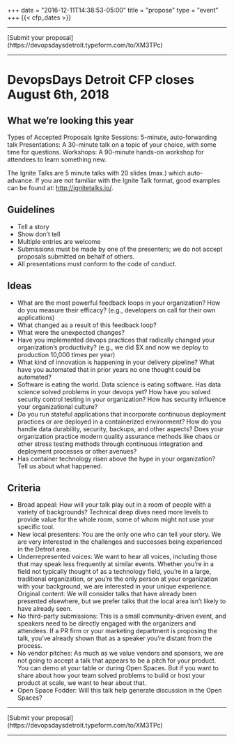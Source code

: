 +++
date = "2016-12-11T14:38:53-05:00"
title = "propose"
type = "event"
+++
  {{< cfp_dates >}}

<hr/>
[Submit your proposal](https://devopsdaysdetroit.typeform.com/to/XM3TPc)
<hr/>

# DevopsDays Detroit CFP closes August 6th, 2018
## What we’re looking this year

Types of Accepted Proposals 
Ignite Sessions: 5-minute, auto-forwarding talk
Presentations: A 30-minute talk on a topic of your choice, with some time for questions.
Workshops: A 90-minute hands-on workshop for attendees to learn something new.

The Ignite Talks are 5 minute talks with 20 slides (max.) which auto-advance. If you are not familiar with the Ignite Talk format, good examples can be found at: http://ignitetalks.io/.

## Guidelines

 - Tell a story
 - Show don’t tell
 - Multiple entries are welcome
 - Submissions must be made by one of the presenters; we do not accept proposals submitted on behalf of others.
 - All presentations must conform to the code of conduct.

## Ideas

 - What are the most powerful feedback loops in your organization? How do you measure their efficacy? (e.g., developers on call for their own applications)
 - What changed as a result of this feedback loop?
 - What were the unexpected changes? 
 - Have you implemented devops practices that radically changed your organization’s productivity? (e.g., we did $X and now we deploy to production 10,000 times per year)
 - What kind of innovation is happening in your delivery pipeline? What have you automated that in prior years no one thought could be automated?
 - Software is eating the world. Data science is eating software. Has data science solved problems in your devops yet?
How have you solved security control testing in your organization? How has security influence your organizational culture?
 - Do you run stateful applications that incorporate continuous deployment practices or are deployed in a containerized environment? How do you handle data durability, security, backups, and other aspects?
Does your organization practice modern quality assurance methods like chaos or other stress testing methods through continuous integration and deployment processes or other avenues?
 - Has container technology risen above the hype in your organization? Tell us about what happened.


## Criteria

 - Broad appeal: How will your talk play out in a room of people with a variety of backgrounds? Technical deep dives need more levels to provide value for the whole room, some of whom might not use your specific tool.
 - New local presenters: You are the only one who can tell your story. We are very interested in the challenges and successes being experienced in the Detroit area. 
 - Underrepresented voices: We want to hear all voices, including those that may speak less frequently at similar events. Whether you’re in a field not typically thought of as a technology field, you’re in a large, traditional organization, or you’re the only person at your organization with your background, we are interested in your unique experience.
Original content: We will consider talks that have already been presented elsewhere, but we prefer talks that the local area isn’t likely to have already seen.
 - No third-party submissions: This is a small community-driven event, and speakers need to be directly engaged with the organizers and attendees. If a PR firm or your marketing department is proposing the talk, you’ve already shown that as a speaker you’re distant from the process.
 - No vendor pitches: As much as we value vendors and sponsors, we are not going to accept a talk that appears to be a pitch for your product. You can demo at your table or during Open Spaces. But if you want to share about how your team solved problems to build or host your product at scale, we want to hear about that. 
 - Open Space Fodder: Will this talk help generate discussion in the Open Spaces?



<hr/>
[Submit your proposal](https://devopsdaysdetroit.typeform.com/to/XM3TPc)
<hr/>







